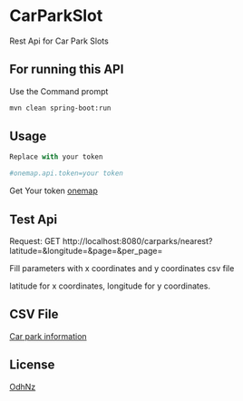 # CarParkSlot

Rest Api for Car Park Slots

## For running this API

Use the Command prompt

```bash
mvn clean spring-boot:run
```

## Usage

```python
Replace with your token

#onemap.api.token=your token

```
Get Your token [onemap](https://www.onemap.gov.sg/)

## Test Api

Request: 
GET
http://localhost:8080/carparks/nearest?latitude=&longitude=&page=&per_page=

Fill parameters with x coordinates and y coordinates csv file

latitude for x coordinates, longitude for y coordinates.

## CSV File
[Car park information](https://beta.data.gov.sg/datasets/d_23f946fa557947f93a8043bbef41dd09/view)

## License

[OdhNz](https://github.com/OdhNz/)
